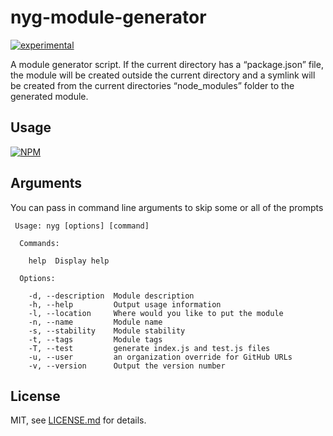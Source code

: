 # nyg-module-generator

[![experimental](http://badges.github.io/stability-badges/dist/experimental.svg)](http://github.com/badges/stability-badges)

A module generator script. If the current directory has a “package.json” file, the module will be created outside the current directory and a symlink will be created from the current directories “node_modules” folder to the generated module.

## Usage

[![NPM](https://nodei.co/npm/nyg-module-generator.png)](https://www.npmjs.com/package/nyg-module-generator)

## Arguments
You can pass in command line arguments to skip some or all of the prompts
```shell
 Usage: nyg [options] [command]
  
  Commands:
  
    help  Display help
  
  Options:
  
    -d, --description  Module description
    -h, --help         Output usage information
    -l, --location     Where would you like to put the module
    -n, --name         Module name
    -s, --stability    Module stability
    -t, --tags         Module tags
    -T, --test         generate index.js and test.js files
    -u, --user         an organization override for GitHub URLs
    -v, --version      Output the version number
```
## License

MIT, see [LICENSE.md](http://github.com/JAM3/nyg-module-generator/blob/master/LICENSE.md) for details.
